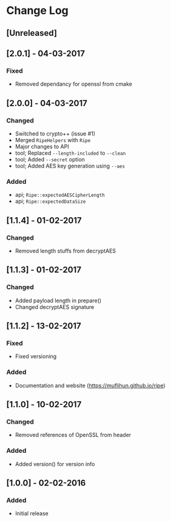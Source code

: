 # Change Log

## [Unreleased]

## [2.0.1] - 04-03-2017
### Fixed
- Removed dependancy for openssl from cmake

## [2.0.0] - 04-03-2017
### Changed
- Switched to crypto++ (issue #1)
- Merged `RipeHelpers` with `Ripe`
- Major changes to API
- tool; Replaced `--length-included` to `--clean`
- tool; Added `--secret` option
- tool; Added AES key generation using `--aes`
### Added
- api; `Ripe::expectedAESCipherLength`
- api; `Ripe::expectedDataSize`

## [1.1.4] - 01-02-2017
### Changed
- Removed length stuffs from decryptAES

## [1.1.3] - 01-02-2017
### Changed
- Added payload length in prepare()
- Changed decryptAES signature

## [1.1.2] - 13-02-2017
### Fixed
- Fixed versioning

### Added
- Documentation and website (https://muflihun.github.io/ripe)

## [1.1.0] - 10-02-2017
### Changed
- Removed references of OpenSSL from header

### Added
* Added version() for version info

## [1.0.0] - 02-02-2016
### Added
- Initial release
